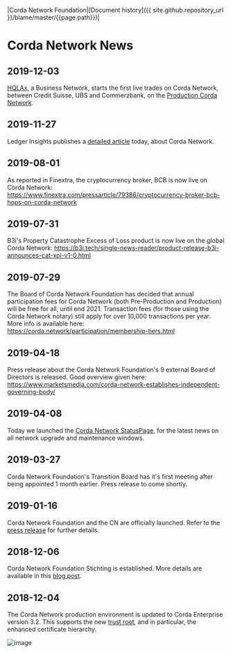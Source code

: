 |Corda Network Foundation|[Document history]({{ site.github.repository_url }}/blame/master/{{page.path}})|

Corda Network News
==================

2019-12-03
----------

[HQLAx](https://www.hqla-x.com/), a Business Network, starts the first live trades on Corda Network, between Credit Suisse, UBS and Commerzbank, on the [Production Corda Network](https://www.ledgerinsights.com/blockchain-deutsche-borse-hqlax-commerzbank-credit-suisse-ubs-securities-lending/).

2019-11-27
----------

Ledger Insights publishes a [detailed article](https://www.ledgerinsights.com/corda-network-enterprise-blockchain-interoperability/) today, about Corda Network. 

2019-08-01 
----------
As reported in Finextra, the cryptocurrency broker, BCB is now live on Corda Network:
https://www.finextra.com/pressarticle/79386/cryptocurrency-broker-bcb-hops-on-corda-network


2019-07-31
----------
B3i's Property Catastrophe Excess of Loss product is now live on the global Corda Network:
https://b3i.tech/single-news-reader/product-release-b3i-announces-cat-xol-v1-0.html

2019-07-29
---------
The Board of Corda Network Foundation has decided that annual participation fees for Corda Network (both Pre-Production and Production) will be free for all, until end 2021. Transaction fees (for those using the Corda Network notary) still apply for over 10,000 transactions per year. More info is available here: https://corda.network/participation/membership-tiers.html

2019-04-18
----------
Press release about the Corda Network Foundation's 9 external Board of Directors is released. Good overview given here: https://www.marketsmedia.com/corda-network-establishes-independent-governing-body/

2019-04-08
---------
Today we launched the [Corda Network StatusPage](https://cordanetwork.statuspage.io), for the latest news on all network upgrade and maintenance windows.

2019-03-27
---------
Corda Network Foundation's Transition Board has it's first meeting after being appointed 1 month earlier. Press release to come shortly.

2019-01-16
----------
Corda Network Foundation and the CN are officially launched. Refer to the [press release](https://www.r3.com/news/corda-network-launches-with-new-governing-foundation/) for further details.

2018-12-06
----------
Corda Network Foundation Stichting is established. More details are available in this 
[blog post](https://medium.com/corda/the-birth-of-the-corda-network-foundation-55f346304780).

2018-12-04
----------
The Corda Network production environment is updated to Corda Enterprise version 3.2. This supports the new 
[trust root](../trust-root/index.md), and in particular, the enhanced certificate hierarchy.

![image](https://docs.corda.net/head/_images/cert_structure_v3.png)

